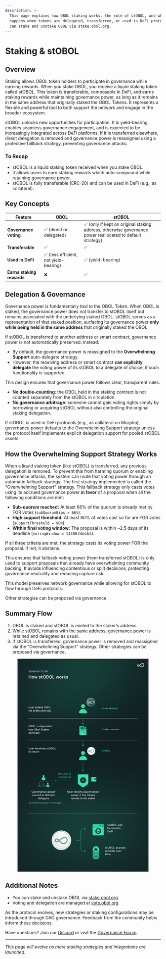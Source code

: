 ```yaml
---
description: >-
  This page explains how OBOL staking works, the role of stOBOL, and what
  happens when tokens are delegated, transferred, or used in DeFi protocols. You
  can stake and unstake OBOL via stake.obol.org.
---
```


# Staking & stOBOL

## Overview

Staking allows OBOL token holders to participate in governance while earning rewards. When you stake OBOL, you receive a liquid staking token called stOBOL. This token is transferable, composable in DeFi, and earns staking rewards while maintaining governance power, as long as it remains in the same address that originally staked the OBOL Tokens. It represents a flexible and powerful tool to both support the network and engage in the broader ecosystem.

stOBOL unlocks new opportunities for participation. It is yield-bearing, enables seamless governance engagement, and is expected to be increasingly integrated across DeFi platforms. If it is transferred elsewhere, direct delegation is removed and governance power is reassigned using a protective fallback strategy, preventing governance attacks.

### To Recap

* stOBOL is a liquid staking token received when you stake OBOL.
* It allows users to earn staking rewards which auto-compound while retaining governance power.
* stOBOL is fully transferable (ERC-20) and can be used in DeFi (e.g., as collateral).

## Key Concepts

| **Feature**               | **OBOL**                              | **stOBOL**                                                                                               |
| ------------------------- | ------------------------------------- | -------------------------------------------------------------------------------------------------------- |
| **Governance voting**     | ✅ (direct or delegated)               | ✅ (only if kept on original staking address, otherwise governance power reallocated to default strategy) |
| **Transferable**          | ✅                                     | ✅                                                                                                        |
| **Used in DeFi**          | ✅ (less efficient, not yield-bearing) | ✅ (yield-bearing)                                                                                        |
| **Earns staking rewards** | ❌                                     | ✅                                                                                                        |

## Delegation & Governance

Governance power is fundamentally tied to the OBOL Token. When OBOL is staked, the governance power does not transfer to stOBOL itself but remains associated with the underlying staked OBOL. stOBOL serves as a representation of that staked position, surfacing its governance power **only while being held in the same address** that originally staked the OBOL.

If stOBOL is transferred to another address or smart contract, governance power is not automatically preserved. Instead:

* By default, the governance power is reassigned to the **Overwhelming Support** auto-delegate strategy.
* However, the receiving address or smart contract **can explicitly delegate** the voting power of its stOBOL to a delegate of choice, if such functionality is supported.

This design ensures that governance power follows clear, transparent rules:

* **No double-counting**: the OBOL held in the staking contract is not counted separately from the stOBOL in circulation.
* **No governance arbitrage**: someone cannot gain voting rights simply by borrowing or acquiring stOBOL without also controlling the original staking delegation.

If stOBOL is used in DeFi protocols (e.g., as collateral on Morpho), governance power defaults to the Overwhelming Support strategy unless the protocol itself implements explicit delegation support for pooled stOBOL assets.

## How the Overwhelming Support Strategy Works

When a liquid staking token (like stOBOL) is transferred, any previous delegation is removed. To prevent this from harming quorum or enabling governance attacks, the system can route that voting power through an automatic fallback strategy. The first strategy implemented is called the "Overwhelming Support" strategy. This fallback strategy only casts votes using its accrued governance power **in favor** of a proposal when all the following conditions are met:

* **Sub-quorum reached:** At least 66% of the quorum is already met by FOR votes (`subQuorumBips = 66%`).
* **High support threshold:** At least 90% of votes cast so far are FOR votes (`supportThreshold = 90%`).
* **Within final voting window:** The proposal is within \~2.5 days of its deadline (`votingWindow = 14400` blocks).

If all three criteria are met, the strategy casts its voting power FOR the proposal. If not, it abstains.

This ensures that fallback voting power (from transferred stOBOL) is only used to support proposals that already have overwhelming community backing. It avoids influencing contentious or split decisions, protecting governance neutrality and reducing capture risk.

This model preserves network governance while allowing for stOBOL to flow through DeFi protocols.

Other strategies can be proposed via governance.

## Summary Flow

1. OBOL is staked and stOBOL is minted to the staker’s address.
2. While stOBOL remains with the same address, governance power is retained and delegated as usual.
3. If stOBOL is transferred, governance power is removed and reassigned via the "Overwhelming Support" strategy. Other strategies can be proposed via governance.

<figure><img src="../../.gitbook/assets/stOBOL_03.png" alt=""><figcaption></figcaption></figure>

## Additional Notes

* You can stake and unstake OBOL via [stake.obol.org](https://vote.obol.org/stake).
* Voting and delegation are managed at [vote.obol.org](https://vote.obol.org/).

As the protocol evolves, new strategies or staking configurations may be introduced through DAO governance. Feedback from the community helps inform these decisions.

Have questions? Join our [Discord](https://discord.gg/n6ebKsX46w) or visit the [Governance Forum](https://community.obol.org).

***

_This page will evolve as more staking strategies and integrations are launched._

